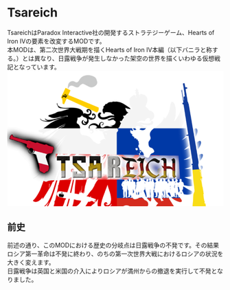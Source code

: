 # Tsareich
TsareichはParadox Interactive社の開発するストラテジーゲーム、Hearts of Iron IVの要素を改変するMODです。　<br>
本MODは、第二次世界大戦期を描くHearts of Iron IV本編（以下バニラと称する。）とは異なり、日露戦争が発生しなかった架空の世界を描くいわゆる仮想戦記となっています。
![00_splash.png](https://github.com/Min4r/Tsareich/blob/main/gfx/introscreen/00_splash.png)
## 前史
前述の通り、このMODにおける歴史の分岐点は日露戦争の不発です。その結果ロシア第一革命は不発に終わり、のちの第一次世界大戦におけるロシアの状況を大きく変えます。<br>
日露戦争は英国と米国の介入によりロシアが満州からの撤退を実行して不発となりました。